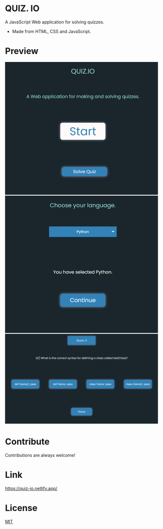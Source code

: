 # QUIZ. IO
A JavaScript Web application for solving quizzes.

- Made from HTML, CSS and JavaScript.

# Preview 

![preview](/images/preview0.png)
![preview](/images/preview1.png)
![preview](/images/preview2.png)

# Contribute

Contributions are always welcome! 

# Link

https://quiz-io.netlify.app/

# License

[MIT](https://choosealicense.com/licenses/mit/)


